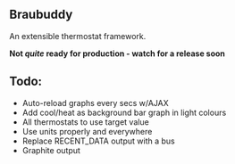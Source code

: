 Braubuddy
---

An extensible thermostat framework.

**Not *quite* ready for production - watch for a release soon**

Todo:
---
 * Auto-reload graphs every <interval> secs w/AJAX
 * Add cool/heat as background bar graph in light colours
 * All thermostats to use target value
 * Use units properly and everywhere
 * Replace RECENT_DATA output with a bus
 * Graphite output
